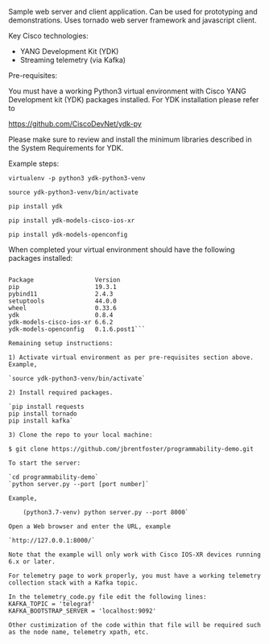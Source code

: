 Sample web server and client application.  Can be used for prototyping and demonstrations.  Uses tornado web server framework and javascript client.

Key Cisco technologies:
- YANG Development Kit (YDK)
- Streaming telemetry (via Kafka)

Pre-requisites:

You must have a working Python3 virtual environment with Cisco YANG Development kit (YDK) packages installed.  For YDK installation please refer to

https://github.com/CiscoDevNet/ydk-py

Please make sure to review and install the minimum libraries described in the System Requirements for YDK.

Example steps:

`virtualenv -p python3 ydk-python3-venv`

`source ydk-python3-venv/bin/activate`

`pip install ydk`

`pip install ydk-models-cisco-ios-xr`

`pip install ydk-models-openconfig`

When completed your virtual environment should have the following packages installed:

```(test-ydk-venv)$ pip list

Package                 Version
pip                     19.3.1
pybind11                2.4.3
setuptools              44.0.0
wheel                   0.33.6
ydk                     0.8.4
ydk-models-cisco-ios-xr 6.6.2
ydk-models-openconfig   0.1.6.post1```

Remaining setup instructions:

1) Activate virtual environment as per pre-requisites section above.  Example,

`source ydk-python3-venv/bin/activate`

2) Install required packages.

`pip install requests
pip install tornado
pip install kafka`

3) Clone the repo to your local machine:

$ git clone https://github.com/jbrentfoster/programmability-demo.git

To start the server:

`cd programmability-demo`
`python server.py --port [port number]`

Example,

    (python3.7-venv) python server.py --port 8000`
    
Open a Web browser and enter the URL, example

`http://127.0.0.1:8000/`

Note that the example will only work with Cisco IOS-XR devices running 6.x or later.

For telemetry page to work properly, you must have a working telemetry collection stack with a Kafka topic.

In the telemetry_code.py file edit the following lines:
KAFKA_TOPIC = 'telegraf'
KAFKA_BOOTSTRAP_SERVER = 'localhost:9092'

Other custimization of the code within that file will be required such as the node name, telemetry xpath, etc.